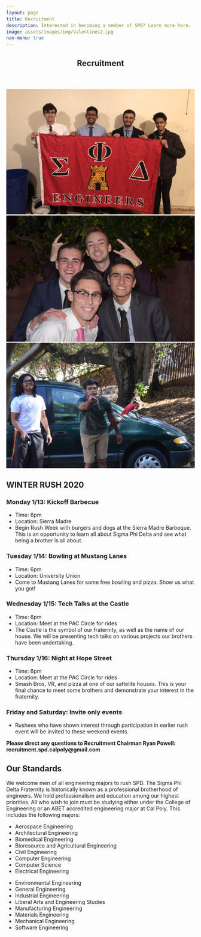```yaml
---
layout: page
title: Recruitment
description: Interested in becoming a member of SPD? Learn more here.
image: assets/images/img/Valentines2.jpg
nav-menu: true
---
```


<!-- Main -->
<div id="main" class="alt">

<!-- One -->
<section id="one">
	<div class="inner">
		<header class="major">
			<h1>Recruitment</h1>
		</header>

<!-- Content -->
<div class="box alt">
	<div class="row 50% uniform">
		<div class="4u"><span class="image fit"><img src="assets/images/img/theta.JPG" alt="" /></span></div>
		<div class="4u"><span class="image fit"><img src="assets/images/img/Valentines1.jpg" alt="" /></span></div>
		<div class="4u$"><span class="image fit"><img src="assets/images/img/DSC_0294.jpg" alt="" /></span></div>
	</div>
</div>

<!--

<h2>FALL RUSH 2019</h2>
<div class="row">
	<div>
		<h3>Monday 9/23: Kickoff Barbecue</h3>
		<ul>
			<li>Time: 6pm</li>
			<li>Location: Sierra Madre</li>
			<li>Begin Rush Week with burgers and dogs at the Sierra Madre Barbeque. This is an opportunity to learn all about Sigma Phi Delta and see what being a brother is all about.</li>
		</ul>
	</div>
	<div>
		<h3>Tuesday 9/24: Bowling at Mustang Lanes</h3>
		<ul>
			<li>Time: 6pm</li>
			<li>Location: University Union</li>
			<li>Come to Mustang Lanes for some free bowling and pizza. Show us what you got!</li>
		</ul>
	</div>
	<div>
		<h3>Wednesday 9/25: Tech Talks at the Castle</h3>
		<ul>
			<li>Time: 6pm</li>
			<li>Location: Meet at the PAC Circle for rides </li>
			<li>The Castle is the symbol of our fraternity, as well as the name of our house. We will be presenting tech talks on various projects our brothers have been undertaking.</li>
		</ul>
	</div>
	<div>
		<h3>Thursday 9/26: Night at Hope Street</h3>
		<ul>
			<li>Time: 6pm</li>
			<li>Location: Meet at the PAC Circle for rides </li>
			<li>Smash Bros, VR, and pizza at one of our sattelite houses. This is your final chance to meet some brothers and demonstrate your interest in the fraternity.</li>
		</ul>
	</div>
	<div>
		<h3>Friday and Saturday: Invite only events</h3>
		<ul>
			<li>Rushees who have shown interest through participation in earlier rush event will be invited to these weekend events.</li>
		</ul>
	</div>
	<p><b>Please direct any questions to Recruitment Chairman Ryan Powell: recruitment.spd.calpoly@gmail.com</b></p>
</div>

-->

<h2>WINTER RUSH 2020</h2>
<div class="row">
	<div>
		<h3>Monday 1/13: Kickoff Barbecue</h3>
		<ul>
			<li>Time: 6pm</li>
			<li>Location: Sierra Madre</li>
			<li>Begin Rush Week with burgers and dogs at the Sierra Madre Barbeque. This is an opportunity to learn all about Sigma Phi Delta and see what being a brother is all about.</li>
		</ul>
	</div>
	<div>
		<h3>Tuesday 1/14: Bowling at Mustang Lanes</h3>
		<ul>
			<li>Time: 6pm</li>
			<li>Location: University Union</li>
			<li>Come to Mustang Lanes for some free bowling and pizza. Show us what you got!</li>
		</ul>
	</div>
	<div>
		<h3>Wednesday 1/15: Tech Talks at the Castle</h3>
		<ul>
			<li>Time: 6pm</li>
			<li>Location: Meet at the PAC Circle for rides </li>
			<li>The Castle is the symbol of our fraternity, as well as the name of our house. We will be presenting tech talks on various projects our brothers have been undertaking.</li>
		</ul>
	</div>
	<div>
		<h3>Thursday 1/16: Night at Hope Street</h3>
		<ul>
			<li>Time: 6pm</li>
			<li>Location: Meet at the PAC Circle for rides </li>
			<li>Smash Bros, VR, and pizza at one of our sattelite houses. This is your final chance to meet some brothers and demonstrate your interest in the fraternity.</li>
		</ul>
	</div>
	<div>
		<h3>Friday and Saturday: Invite only events</h3>
		<ul>
			<li>Rushees who have shown interest through participation in earlier rush event will be invited to these weekend events.</li>
		</ul>
	</div>
	<p><b>Please direct any questions to Recruitment Chairman Ryan Powell: recruitment.spd.calpoly@gmail.com</b></p>
</div>


<h2 id="content">Our Standards</h2>
<p>We welcome men of all engineering majors to rush SPD. The Sigma Phi Delta Fraternity is historically known as a professional brotherhood of engineers. We hold professionalism and education among our highest priorities. All who wish to join must be studying either under the College of Engineering or an ABET accredited engineering major at Cal Poly. This includes the following majors:
</p>

<div class="row">
	<div class="6u 12u$(small)">
		<ul>
			<li>Aerospace Engineering</li>
			<li>Architectural Engineering</li>
			<li>Biomedical Engineering</li>
			<li>Bioresource and Agricultural Engineering</li>
			<li>Civil Engineering</li>
			<li>Computer Engineering</li>
			<li>Computer Science</li>
			<li>Electrical Engineering</li>
		</ul>
	</div>
	<div class="6u 12u$(small)">
		<ul>
			<li>Environmental Engineering</li>
			<li>General Engineering</li>
			<li>Industrial Engineering</li>
			<li>Liberal Arts and Engineering Studies</li>
			<li>Manufacturing Engineering</li>
			<li>Materials Engineering</li>
			<li>Mechanical Engineering</li>
			<li>Software Engineering</li>
		</ul>
	</div>
</div>

</div>
</section>

</div>
